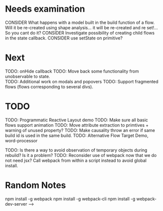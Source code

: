 # Needs examination
CONSIDER What happens with a model built in the build function of a flow. Will it be re-created using shape analysis... it will be re-created and re set!... So you cant do it?
CONSIDER Investigate possibility of creating child flows in the state callback. 
CONSIDER use setState on primitive?


# Next
TODO: onHide callback
TODO: Move back some functionality from unobservable to state.  
TODO: Additional work on modals and popovers 
TODO: Support fragmented flows (flows corresponding to several divs).

# TODO 
TODO: Programmatic Reactive Layout demo
TODO: Make sure all basic flows support animation
TODO: Move attribute extraction to primtives + warning of unused property?
TODO: Make causality throw an error if same build id is used in the same build. 
TODO: Alternative Flow Target Demo, word-processor  

TODO: Is there a way to avoid observation of temporary objects during rebuild? Is it a problem?
TODO: Reconsider use of webpack now that we do not need jsx? Call webpack from within a script instead to avoid global install. 


# Random Notes
npm install -g webpack
npm install -g webpack-cli
npm install -g webpack-dev-server -->